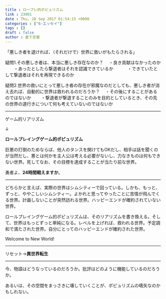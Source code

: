 ```yaml
---
title : ロープレ的ポピュリズム
link : 23001
date : Thu, 28 Sep 2017 01:54:15 +0000
categories : ["6-エッセイ"]
tags : []
draft : false
author : 倉下忠憲
---
```


「悪しき者を退ければ、（それだけで）世界に救いがもたらされる」

疑問1.その悪しき者は、本当に悪しき存在なのか？
　・良き貢献はなかったのか
　　・あったとしたら撃退者はそれを認識できているか
　　　・できていたとして撃退者はそれを再現できるのか

疑問2.世界の救いにとって悪しき者の存在が邪魔なのだとしても、悪しき者が消え去れば、自動的に世界は救われるのだろうか？
　・その後にすることがあるのではないか
　　・撃退者が撃退することのみを目的としているとき、その先の世界の道行きについて何も考えていないのではないか

<hr style=" height: 1px;background-color:black;" />

ゲーム的リアリズム

↓

<strong>ロールプレイングゲーム的ポピュリズム</strong>

巨悪の打倒のためならば、他人のタンスを開けてもOKだし、相手は話を聞くのが当然だし、悪とは何かを主人公は考える必要がないし、力なきものは何もできない世界。死してなお、その目標を達成することが当たり前な世界。

勇者よ、<strong>24時間戦えますか</strong>。

<hr style=" height: 1px;background-color:black;" />

どちらかと言えば、実際の世界はシムシティーで回っている。しかも、もっと、ずっと、ややこしいシムシティー。よかれと思ってやったことに苦情が飛んでくる世界。計画しないことが突然訪れる世界。ハッピーエンドが確約されていない世界。

ロールプレイングゲーム的ポピュリズムは、そのリアリズムを書き換える。そして、世界はもっとずっと単純になる。レベルを上げれば、救われる世界。予定調和で満たされた世界。自分にとってのハッピーエンドが確約された世界。

Welcome to New World!

<hr style=" height: 1px;background-color:black;" />

リセット→<strong>異世界転生</strong>

<hr style=" height: 1px;background-color:black;" />

今、物語はどうなっているのだろうか。批評はどのように機能しているのだろうか。

あるいは、その空間をまっさきに壊していくことが、ポピュリズムの嚆矢なのかもしれない。


